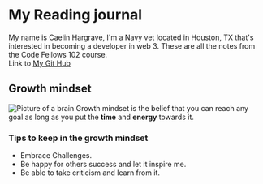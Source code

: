 # My Reading journal

My name is Caelin Hargrave, I'm a Navy vet located in Houston, TX that's interested in becoming a developer in web 3. These are all the notes from the Code Fellows 102 course.<br>
Link to [My Git Hub](https://github.com/Caelinh) 

## Growth mindset
![Picture of a brain](main/Brain.jpg)
Growth mindset is the belief that you can reach any goal as long as you put the **time** and **energy** towards it.

### Tips to keep in the growth mindset
- Embrace Challenges.
- Be happy for others success and let it inspire me.
- Be able to take criticism and learn from it.
